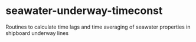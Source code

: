 # seawater-underway-timeconst
Routines to calculate time lags and time averaging of seawater properties in shipboard underway lines
